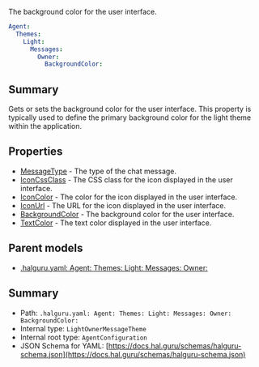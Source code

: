 <!--
title: BackgroundColor
description: The background color for the user interface.
version: 1.39.0
generated: true
date: 2025-04-24
node: This file is generated by the command-line program: `halguru manual -c -m`
-->


The background color for the user interface.

```yaml
Agent:
  Themes:
    Light:
      Messages:
        Owner:
          BackgroundColor:
```

## Summary

Gets or sets the background color for the user interface. This property is typically used to define the primary background color for the light theme within the application.

## Properties

* [MessageType]((halguru)-agent-themes-light-messages-owner-messagetype.md) - The type of the chat message.
* [IconCssClass]((halguru)-agent-themes-light-messages-owner-iconcssclass.md) - The CSS class for the icon displayed in the user interface.
* [IconColor]((halguru)-agent-themes-light-messages-owner-iconcolor.md) - The color for the icon displayed in the user interface.
* [IconUrl]((halguru)-agent-themes-light-messages-owner-iconurl.md) - The URL for the icon displayed in the user interface.
* [BackgroundColor]((halguru)-agent-themes-light-messages-owner-backgroundcolor.md) - The background color for the user interface.
* [TextColor]((halguru)-agent-themes-light-messages-owner-textcolor.md) - The text color displayed in the user interface.

## Parent models

* [.halguru.yaml: Agent: Themes: Light: Messages: Owner:]((halguru)-agent-themes-light-messages-owner.md)
## Summary

* Path: `.halguru.yaml: Agent: Themes: Light: Messages: Owner: BackgroundColor:`
* Internal type: `LightOwnerMessageTheme`
* Internal root type: `AgentConfiguration`
* JSON Schema for YAML: [https://docs.hal.guru/schemas/halguru-schema.json](https://docs.hal.guru/schemas/halguru-schema.json)

